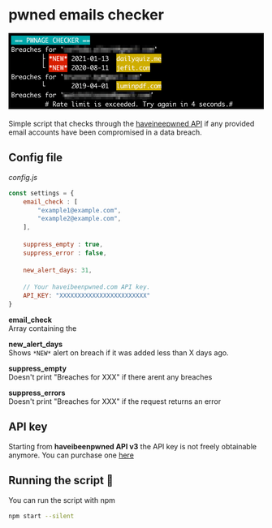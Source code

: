 # pwned emails checker
<img src="./res/sampleoutput.png" height="150">\
\
Simple script that checks through the [haveineepwned API](https://haveibeenpwned.com) if any provided email accounts have been compromised in a data breach.

## Config file
*config.js*
```javascript
const settings = {
    email_check : [
        "example1@example.com",
        "example2@example.com",
    ],

    suppress_empty : true,
    suppress_error : false,

    new_alert_days: 31,

    // Your haveibeenpwned.com API key.
    API_KEY: "XXXXXXXXXXXXXXXXXXXXXXXX"
}
```
**email_check**\
Array containing the 

**new_alert_days**\
Shows `*NEW*` alert on breach if it was added less than X days ago.

**suppress_empty**\
Doesn't print "Breaches for XXX" if there arent any breaches

**suppress_errors**\
Doesn't print "Breaches for XXX" if the request returns an error

## API key
Starting from **haveibeenpwned API v3** the API key is not freely obtainable anymore.
You can purchase one [here](https://haveibeenpwned.com/API/Key)

## Running the script :rocket:
You can run the script with npm
```bash
npm start --silent
```
